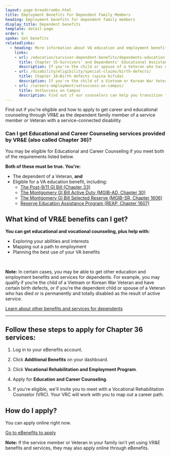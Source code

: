 ```yaml
---
layout: page-breadcrumbs.html
title: Employment Benefits For Dependent Family Members
heading: Employment benefits for dependent family members
display_title: Dependent benefits
template: detail-page
order: 6
spoke: Get benefits
relatedlinks:
  - heading: More information about VA education and employment benefits and services for dependents
    links:
    - url: /education/survivor-dependent-benefits/dependents-education-assistance/
      title: Chapter 35—Survivors' and Dependents' Educational Assistance (DEA)
      description: If you're the child or spouse of a Veteran who has died, is permanently and totally disabled, or is missing in action or was captured or interned in the line of duty, find out if you're eligible for DEA (also called Chapter 35) services.
    - url: /disability/eligibility/special-claims/birth-defects/
      title: Chapter 18—Birth defects (spina bifida)
      description: If you're the child of a Vietnam or Korean War Veteran and you have spina bifida or certain other birth defects, find out if you're eligible for benefits like disability compensation (payments), health care, and job training (also called Chapter 18).
    - url: /careers-employment/vetsuccess-on-campus/
      title: VetSuccess on Campus
      description: Find out if our counselors can help you transition from military to college life.
---
```


<div class="va-introtext">

Find out if you're eligible and how to apply to get career and educational counseling through VR&E as the dependent family member of a service member or Veteran with a service-connected disability.

</div>

<div class="feature">

### Can I get Educational and Career Counseling services provided by VR&amp;E (also called Chapter 36)?

You may be eligible for Educational and Career Counseling if you meet both of the requirements listed below.

**Both of these must be true. You're:**

- The dependent of a Veteran, **and**
- Eligible for a VA education benefit, including:
  - [The Post-9/11 GI Bill (Chapter 33)](/education/about-gi-bill-benefits/post-9-11/)
  - [The Montgomery GI Bill Active Duty (MGIB-AD, Chapter 30)](/education/about-gi-bill-benefits/montgomery-active-duty/)
  - [The Montgomery GI Bill Selected Reserve (MGIB-SR, Chapter 1606)](/education/about-gi-bill-benefits/montgomery-selected-reserve/)
  - [Reserve Education Assistance Program (REAP, Chapter 1607)](/education/other-va-education-benefits/reap/)

</div>

## What kind of VR&amp;E benefits can I get?

**You can get educational and vocational counseling, plus help with:**

- Exploring your abilities and interests
- Mapping out a path to employment
- Planning the best use of your VA benefits

<br>

**Note:** In certain cases, you may be able to get other education and employment benefits and services for dependents. For example, you may qualify if you’re the child of a Vietnam or Korean War Veteran and have certain birth defects, or if you’re the dependent child or spouse of a Veteran who has died or is permanently and totally disabled as the result of active service.

[Learn about other benefits and services for dependents](#dependents-services)

<hr>


## Follow these steps to apply for Chapter 36 services:

<ol class="process">
<li class="process-step list-one">

Log in to your eBenefits account.

</li>

<li class="process-step list-two">

Click **Additional Benefits** on your dashboard.

</li>

<li class="process-step list-three">

Click **Vocational Rehabilitation and Employment Program**.

</li>

<li class="process-step list-four">

Apply for **Education and Career Counseling**.

</li>

<li class="process-step list-five">

If you're eligible, we'll invite you to meet with a Vocational Rehabilitation Counselor (VRC). Your VRC will work with you to map out a career path.

</li>
</ol>

## How do I apply?

You can apply online right now.

<a class="usa-button-primary va-button-primary" href="https://www.ebenefits.va.gov/ebenefits/about/feature?feature=vocational-rehabilitation-and-employment">Go to eBenefits to apply</a>

**Note:** If the service member or Veteran in your family isn’t yet using VR&E benefits and services, they may also apply online through eBenefits.

<span id="dependents-services">
